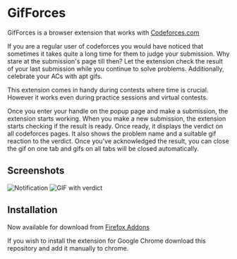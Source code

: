 # GifForces
GifForces is a browser extension that works with [Codeforces.com](https://codeforces.com/) 

If you are a regular user of codeforces you would have noticed that sometimes it takes quite a long time for them to judge your submission. Why stare at the submission's page till then? Let the extension check the result of your last submission while you continue to solve problems. Additionally, celebrate your ACs with apt gifs.

This extension comes in handy during contests where time is crucial. However it works even during practice sessions and virtual contests.

Once you enter your handle on the popup page and make a submission, the extension starts working. When you make a new submission, the extension starts checking if the result is ready. Once ready, it displays the verdict on all codeforces pages. It also shows the problem name and a suitable gif reaction to the verdict. Once you've acknowledged the result, you can close the gif on one tab and gifs on all tabs will be closed automatically.

## Screenshots
![Notification](https://user-images.githubusercontent.com/56514792/129194245-bbaea224-48d5-439c-8c54-dd9916a9711e.png)
![GIF with verdict](https://user-images.githubusercontent.com/56514792/129193925-ac5bc3d9-1608-4ef4-9f62-c0be397eea5c.png)

## Installation
Now available for download from [Firefox Addons](https://addons.mozilla.org/en-US/firefox/addon/gifforces/)

If you wish to install the extension for Google Chrome download this repository and add it manually to chrome.
